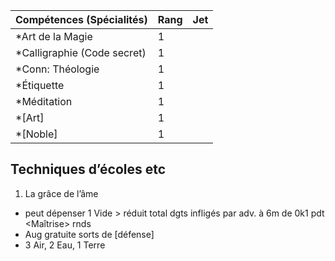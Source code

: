 | Compétences (Spécialités)                     | Rang  | Jet
| --------------------------------------------- | ----- | -------
| *Art de la Magie                              | 1     |
| *Calligraphie (Code secret)                   | 1     |
| *Conn: Théologie                              | 1     |
| *Étiquette                                    | 1     |
| *Méditation                                   | 1     |
| *[Art]                                        | 1     |
| *[Noble]                                      | 1     |

## Techniques d’écoles etc

1. La grâce de l’âme
  * peut dépenser 1 Vide > réduit total dgts infligés par adv. à 6m de 0k1 pdt
    <Maîtrise> rnds
  * Aug gratuite sorts de [défense]
  * 3 Air, 2 Eau, 1 Terre
